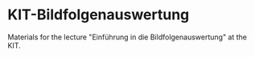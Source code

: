 # KIT-Bildfolgenauswertung
Materials for the lecture "Einführung in die Bildfolgenauswertung" at the KIT.
